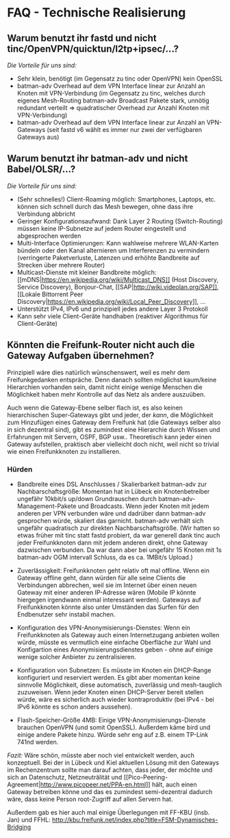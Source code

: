 # FAQ - Technische Realisierung

## Warum benutzt ihr fastd und nicht tinc/OpenVPN/quicktun/l2tp+ipsec/...?

_Die Vorteile für uns sind:_

* Sehr klein, benötigt (im Gegensatz zu tinc oder OpenVPN) kein OpenSSL
* batman-adv Overhead auf dem VPN Interface linear zur Anzahl an Knoten mit VPN-Verbindung
 (im Gegensatz zu tinc, welches durch eigenes Mesh-Routing batman-adv Broadcast Pakete stark, unnötig redundant verteilt => quadratischer Overhead zur Anzahl Knoten mit VPN-Verbindung)
* batman-adv Overhead auf dem VPN Interface linear zur Anzahl an VPN-Gateways (seit fastd v6 wählt es immer nur zwei der verfügbaren Gateways aus)

## Warum benutzt ihr batman-adv und nicht Babel/OLSR/...?

_Die Vorteile für uns sind:_

* (Sehr schnelles!) Client-Roaming möglich: Smartphones, Laptops, etc. können sich schnell durch das Mesh bewegen, ohne dass ihre Verbindung abbricht
* Geringer Konfigurationsaufwand: Dank Layer 2 Routing (Switch-Routing) müssen keine IP-Subnetze auf jedem Router eingestellt und abgesprochen werden
* Multi-Interface Optimierungen: Kann wahlweise mehrere WLAN-Karten bündeln oder den Kanal alternieren um Interferenzen zu vermindern (verringerte Paketverluste, Latenzen und erhöhte Bandbreite auf Strecken über mehrere Router)
* Multicast-Dienste mit kleiner Bandbreite möglich: [[mDNS|https://en.wikipedia.org/wiki/Multicast_DNS]] (Host Discovery, Service Discovery), Bonjour-Chat, [[SAP|http://wiki.videolan.org/SAP]], [[Lokale Bittorrent Peer Discovery|https://en.wikipedia.org/wiki/Local_Peer_Discovery]], ...
* Unterstützt IPv4, IPv6 und prinzipiell jedes andere Layer 3 Protokoll
* Kann sehr viele Client-Geräte handhaben (reaktiver Algorithmus für Client-Geräte)

## Könnten die Freifunk-Router nicht auch die Gateway Aufgaben übernehmen?

Prinzipiell wäre dies natürlich wünschenswert, weil es mehr dem Freifunkgedanken entspräche. Denn danach sollten möglichst kaum/keine Hierarchien vorhanden sein, damit nicht einige wenige Menschen die Möglichkeit haben mehr Kontrolle auf das Netz als andere auszuüben.

Auch wenn die Gateway-Ebene selber flach ist, es also keinen hierarchischen Super-Gateways gibt und jeder, der *kann*, die Möglichkeit zum Hinzufügen eines Gateway dem Freifunk hat (die Gateways selber also in sich dezentral sind), gibt es zumindest eine Hierarchie durch Wissen und Erfahrungen mit Servern, OSPF, BGP usw.. Theoretisch kann jeder einen Gateway aufstellen, praktisch aber vielleicht doch nicht, weil nicht so trivial wie einen Freifunkknoten zu installieren.

### Hürden

* Bandbreite eines DSL Anschlusses / Skalierbarkeit batman-adv zur Nachbarschaftsgröße: Momentan hat in Lübeck ein Knotenbetreiber ungefähr 10kbit/s up/down Grundrauschen durch batman-adv-Management-Pakete und Broadcasts. Wenn jeder Knoten mit jedem anderen per VPN verbunden wäre und dadrüber dann batman-adv gesprochen würde, skaliert das garnicht. batman-adv verhält sich ungefähr quadratisch zur direkten Nachbarschaftsgröße. (Wir hatten so etwas früher mit tinc statt fastd probiert, da war generell dank tinc auch jeder Freifunkknoten dann mit jedem anderen direkt, ohne Gateway dazwischen verbunden. Da war dann aber bei ungefähr 15 Knoten mit 1s batman-adv OGM intervall Schluss, da es ca. 1MBit/s Upload.)

* Zuverlässigkeit: Freifunkknoten geht relativ oft mal offline. Wenn ein Gateway offline geht, dann würden für alle seine Clients die Verbindungen abbrechen, weil sie im Internet über einen neuen Gateway mit einer anderen IP-Adresse wären (Mobile IP könnte hiergegen irgendwann einmal interessant werden). Gateways auf Freifunkknoten könnte also unter Umständen das Surfen für den Endbenutzer sehr instabil machen.

* Konfiguration des VPN-Anonymisierungs-Dienstes: Wenn ein Freifunkknoten als Gateway auch einen Internetzugang anbieten wollen würde, müsste es vermutlich eine einfache Oberfläche zur Wahl und Konfigartion eines Anonymisierungsdienstes geben - ohne auf einige wenige solcher Anbieter zu zentralisieren.

* Konfiguration von Subnetzen: Es müsste im Knoten ein DHCP-Range konfiguriert und reserviert werden. Es gibt aber momentan keine sinnvolle Möglichkeit, diese automatisch, zuverlässig und mesh-tauglich zuzuweisen. Wenn jeder Knoten einen DHCP-Server bereit stellen würde, wäre es sicherlich auch wieder kontraproduktiv (bei IPv4 - bei IPv6 könnte es schon anders aussehen).

* Flash-Speicher-Größe 4MB: Einige VPN-Anonymisierungs-Dienste brauchen OpenVPN (und somit OpenSSL). Außerdem käme bird und einige andere Pakete hinzu. Würde sehr eng auf z.B. einem TP-Link 741nd werden.

_Fazit:_ Wäre schön, müsste aber noch viel entwickelt werden, auch konzeptuell. Bei der in Lübeck und Kiel aktuellen Lösung  mit den Gateways im Rechenzentrum sollte man darauf achten, dass jeder, der möchte und sich an Datenschutz, Netzneuträlität und [[Pico-Peering-Agreement|http://www.picopeer.net/PPA-en.html]] hält, auch einen Gateway betreiben könne und das es zumindest semi-dezentral dadurch wäre, dass keine Person root-Zugriff auf allen Servern hat.

Außerdem gab es hier auch mal einige Überlegungen mit FF-KBU (insb. Jan) und FFHL: http://kbu.freifunk.net/index.php?title=FSM-Dynamisches-Bridging
